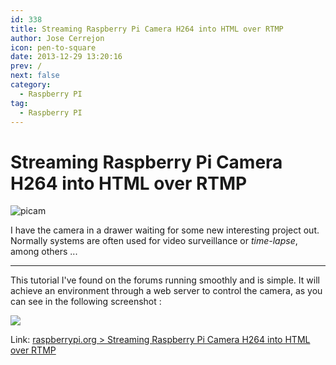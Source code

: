 ```yaml
---
id: 338
title: Streaming Raspberry Pi Camera H264 into HTML over RTMP
author: Jose Cerrejon
icon: pen-to-square
date: 2013-12-29 13:20:16
prev: /
next: false
category:
  - Raspberry PI
tag:
  - Raspberry PI
---
```


# Streaming Raspberry Pi Camera H264 into HTML over RTMP

![picam](/images/cam.jpg)

I have the camera in a drawer waiting for some new interesting project out. Normally systems are often used for video surveillance or *time-lapse*, among others ...

- - -
This tutorial I've found on the forums running smoothly and is simple. It will achieve an environment through a web server to control the camera, as you can see in the following screenshot :

<a title="rpividwebcontrol" rel="lightbox" href="/images/2013/12/rpividwebcontrol.png">
<img src="/images/2013/12/rpividwebcontrol_min.png">
</a>

Link: [raspberrypi.org > Streaming Raspberry Pi Camera H264 into HTML over RTMP](http://www.raspberrypi.org/phpBB3/viewtopic.php?p=462668#p462668)
